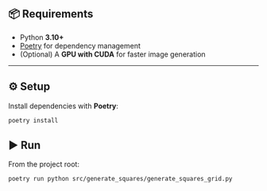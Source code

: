 ## 📦 Requirements

* Python **3.10+**
* [Poetry](https://python-poetry.org/docs/#installation) for dependency management
* (Optional) A **GPU with CUDA** for faster image generation

---

## ⚙️ Setup

Install dependencies with **Poetry**:

```bash
poetry install
```

## ▶️ Run

From the project root:

```bash
poetry run python src/generate_squares/generate_squares_grid.py
```
